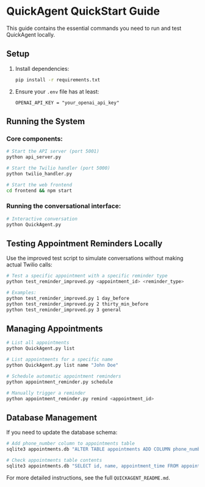 # QuickAgent QuickStart Guide

This guide contains the essential commands you need to run and test QuickAgent locally.

## Setup

1. Install dependencies:
   ```bash
   pip install -r requirements.txt
   ```

2. Ensure your `.env` file has at least:
   ```
   OPENAI_API_KEY = "your_openai_api_key"
   ```

## Running the System

### Core components:

```bash
# Start the API server (port 5001)
python api_server.py

# Start the Twilio handler (port 5000)
python twilio_handler.py

# Start the web frontend
cd frontend && npm start
```

### Running the conversational interface:

```bash
# Interactive conversation
python QuickAgent.py
```

## Testing Appointment Reminders Locally

Use the improved test script to simulate conversations without making actual Twilio calls:

```bash
# Test a specific appointment with a specific reminder type
python test_reminder_improved.py <appointment_id> <reminder_type>

# Examples:
python test_reminder_improved.py 1 day_before
python test_reminder_improved.py 2 thirty_min_before
python test_reminder_improved.py 3 general
```

## Managing Appointments

```bash
# List all appointments
python QuickAgent.py list

# List appointments for a specific name
python QuickAgent.py list name "John Doe"

# Schedule automatic appointment reminders
python appointment_reminder.py schedule

# Manually trigger a reminder
python appointment_reminder.py remind <appointment_id>
```

## Database Management

If you need to update the database schema:

```bash
# Add phone_number column to appointments table
sqlite3 appointments.db "ALTER TABLE appointments ADD COLUMN phone_number TEXT;"

# Check appointments table contents
sqlite3 appointments.db "SELECT id, name, appointment_time FROM appointments"
```

For more detailed instructions, see the full `QUICKAGENT_README.md`. 